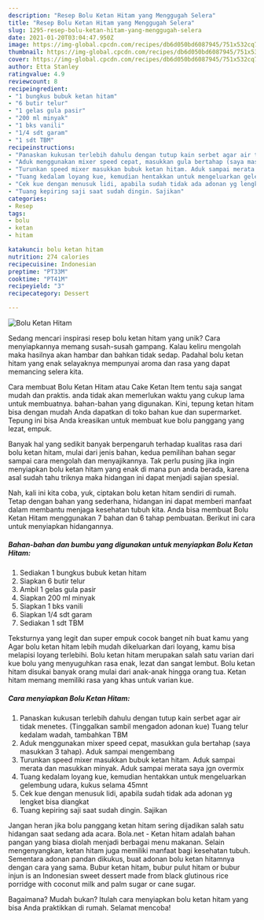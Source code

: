 ```yaml
---
description: "Resep Bolu Ketan Hitam yang Menggugah Selera"
title: "Resep Bolu Ketan Hitam yang Menggugah Selera"
slug: 1295-resep-bolu-ketan-hitam-yang-menggugah-selera
date: 2021-01-20T03:04:47.950Z
image: https://img-global.cpcdn.com/recipes/db6d050bd6087945/751x532cq70/bolu-ketan-hitam-foto-resep-utama.jpg
thumbnail: https://img-global.cpcdn.com/recipes/db6d050bd6087945/751x532cq70/bolu-ketan-hitam-foto-resep-utama.jpg
cover: https://img-global.cpcdn.com/recipes/db6d050bd6087945/751x532cq70/bolu-ketan-hitam-foto-resep-utama.jpg
author: Etta Stanley
ratingvalue: 4.9
reviewcount: 8
recipeingredient:
- "1 bungkus bubuk ketan hitam"
- "6 butir telur"
- "1 gelas gula pasir"
- "200 ml minyak"
- "1 bks vanili"
- "1/4 sdt garam"
- "1 sdt TBM"
recipeinstructions:
- "Panaskan kukusan terlebih dahulu dengan tutup kain serbet agar air tidak menetes. (Tinggalkan sambil mengadon adonan kue) Tuang telur kedalam wadah, tambahkan TBM"
- "Aduk menggunakan mixer speed cepat, masukkan gula bertahap (saya masukkan 3 tahap). Aduk sampai mengembang"
- "Turunkan speed mixer masukkan bubuk ketan hitam. Aduk sampai merata dan masukkan minyak. Aduk sampai merata saya jgn overmix"
- "Tuang kedalam loyang kue, kemudian hentakkan untuk mengeluarkan gelembung udara, kukus selama 45mnt"
- "Cek kue dengan menusuk lidi, apabila sudah tidak ada adonan yg lengket bisa diangkat"
- "Tuang kepiring saji saat sudah dingin. Sajikan"
categories:
- Resep
tags:
- bolu
- ketan
- hitam

katakunci: bolu ketan hitam 
nutrition: 274 calories
recipecuisine: Indonesian
preptime: "PT33M"
cooktime: "PT41M"
recipeyield: "3"
recipecategory: Dessert

---
```



![Bolu Ketan Hitam](https://img-global.cpcdn.com/recipes/db6d050bd6087945/751x532cq70/bolu-ketan-hitam-foto-resep-utama.jpg)

Sedang mencari inspirasi resep bolu ketan hitam yang unik? Cara menyiapkannya memang susah-susah gampang. Kalau keliru mengolah maka hasilnya akan hambar dan bahkan tidak sedap. Padahal bolu ketan hitam yang enak selayaknya mempunyai aroma dan rasa yang dapat memancing selera kita.

Cara membuat Bolu Ketan Hitam atau Cake Ketan Item tentu saja sangat mudah dan praktis. anda tidak akan memerlukan waktu yang cukup lama untuk membuatnya. bahan-bahan yang digunakan. Kini, tepung ketan hitam bisa dengan mudah Anda dapatkan di toko bahan kue dan supermarket. Tepung ini bisa Anda kreasikan untuk membuat kue bolu panggang yang lezat, empuk.

Banyak hal yang sedikit banyak berpengaruh terhadap kualitas rasa dari bolu ketan hitam, mulai dari jenis bahan, kedua pemilihan bahan segar sampai cara mengolah dan menyajikannya. Tak perlu pusing jika ingin menyiapkan bolu ketan hitam yang enak di mana pun anda berada, karena asal sudah tahu triknya maka hidangan ini dapat menjadi sajian spesial.


Nah, kali ini kita coba, yuk, ciptakan bolu ketan hitam sendiri di rumah. Tetap dengan bahan yang sederhana, hidangan ini dapat memberi manfaat dalam membantu menjaga kesehatan tubuh kita. Anda bisa membuat Bolu Ketan Hitam menggunakan 7 bahan dan 6 tahap pembuatan. Berikut ini cara untuk menyiapkan hidangannya.

<!--inarticleads1-->

##### Bahan-bahan dan bumbu yang digunakan untuk menyiapkan Bolu Ketan Hitam:

1. Sediakan 1 bungkus bubuk ketan hitam
1. Siapkan 6 butir telur
1. Ambil 1 gelas gula pasir
1. Siapkan 200 ml minyak
1. Siapkan 1 bks vanili
1. Siapkan 1/4 sdt garam
1. Sediakan 1 sdt TBM


Teksturnya yang legit dan super empuk cocok banget nih buat kamu yang Agar bolu ketan hitam lebih mudah dikeluarkan dari loyang, kamu bisa melapisi loyang terlebihi. Bolu ketan hitam merupakan salah satu varian dari kue bolu yang menyuguhkan rasa enak, lezat dan sangat lembut. Bolu ketan hitam disukai banyak orang mulai dari anak-anak hingga orang tua. Ketan hitam memang memiliki rasa yang khas untuk varian kue. 

<!--inarticleads2-->

##### Cara menyiapkan Bolu Ketan Hitam:

1. Panaskan kukusan terlebih dahulu dengan tutup kain serbet agar air tidak menetes. (Tinggalkan sambil mengadon adonan kue) Tuang telur kedalam wadah, tambahkan TBM
1. Aduk menggunakan mixer speed cepat, masukkan gula bertahap (saya masukkan 3 tahap). Aduk sampai mengembang
1. Turunkan speed mixer masukkan bubuk ketan hitam. Aduk sampai merata dan masukkan minyak. Aduk sampai merata saya jgn overmix
1. Tuang kedalam loyang kue, kemudian hentakkan untuk mengeluarkan gelembung udara, kukus selama 45mnt
1. Cek kue dengan menusuk lidi, apabila sudah tidak ada adonan yg lengket bisa diangkat
1. Tuang kepiring saji saat sudah dingin. Sajikan


Jangan heran jika bolu panggang ketan hitam sering dijadikan salah satu hidangan saat sedang ada acara. Bola.net - Ketan hitam adalah bahan pangan yang biasa diolah menjadi berbagai menu makanan. Selain mengenyangkan, ketan hitam juga memiliki manfaat bagi kesehatan tubuh. Sementara adonan pandan dikukus, buat adonan bolu ketan hitamnya dengan cara yang sama. Bubur ketan hitam, bubur pulut hitam or bubur injun is an Indonesian sweet dessert made from black glutinous rice porridge with coconut milk and palm sugar or cane sugar. 

Bagaimana? Mudah bukan? Itulah cara menyiapkan bolu ketan hitam yang bisa Anda praktikkan di rumah. Selamat mencoba!
